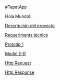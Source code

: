 #TapatApp

Hola Mundo!!

[Descripción del proyecto](DeskTop.md)

[Requeriments tècnics](req.tècnics.md)

[Prototip 1](diagramaprototip1.mermaid)

[Model E-R](Model_E-R.PNG)

[Http Request](Http_Request.md)

[Http Response](Http_Response.md)
